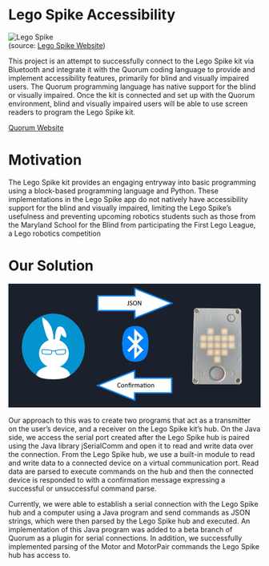 # Lego Spike Accessibility
![Lego Spike](pictures/legoSpike.jpg)                
(source: [Lego Spike Website](https://education.lego.com/en-us/products/lego-education-spike-prime-set/45678#spike%E2%84%A2-prime))

This project is an attempt to successfully connect to the Lego Spike kit via Bluetooth and integrate it with the Quorum coding language to provide and implement accessibility features, primarily for blind and visually impaired users. The Quorum programming language has native support for the blind or visually impaired. Once the kit is connected and set up with the Quorum environment, blind and visually impaired users will be able to use screen readers to program the Lego Spike kit.

[Quorum Website](https://quorumlanguage.com/)

# Motivation 
The Lego Spike kit provides an engaging entryway into basic programming using a block-based programming language and Python. These implementations in the Lego Spike app do not natively have accessibility support for the
blind and visually impaired, limiting the Lego Spike’s
usefulness and preventing upcoming robotics students such
as those from the Maryland School for the Blind from
participating the First Lego League, a Lego robotics
competition


# Our Solution
![Solution](pictures/solution.jpg) 

Our approach to this was to create two programs that act
as a transmitter on the user’s device, and a receiver on the
Lego Spike kit’s hub.
On the Java side, we access the serial port created after
the Lego Spike hub is paired using the Java library
jSerialComm and open it to read and write data over the
connection.
From the Lego Spike hub, we use a built-in module to
read and write data to a connected device on a virtual
communication port. Read data are parsed to execute
commands on the hub and then the connected device is
responded to with a confirmation message expressing a
successful or unsuccessful command parse.


Currently, we were able to establish a serial connection with the
Lego Spike hub and a computer using a Java program
and send commands as JSON strings, which were then
parsed by the Lego Spike hub and executed. An
implementation of this Java program was added to a beta
branch of Quorum as a plugin for serial connections.
In addition, we successfully implemented parsing of the
Motor and MotorPair commands the Lego Spike hub has
access to.

